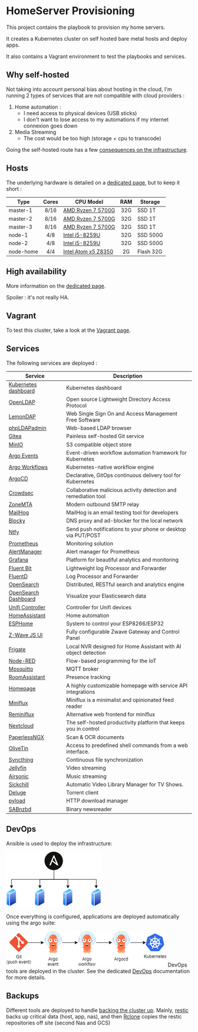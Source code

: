 # HomeServer Provisioning

This project contains the playbook to provision my home servers.

It creates a Kubernetes cluster on self hosted bare metal hosts and deploy apps.

It also contains a Vagrant environment to test the playbooks and services.

## Why self-hosted

Not taking into account personal bias about hosting in the cloud, I'm running 2 types of services that are not compatible with cloud providers :

1. Home automation :
   * I need access to physical devices (USB sticks)
   * I don't want to lose access to my automations if my internet connexion goes down
2. Media Streaming
    * The cost would be too high (storage + cpu to transcode)

Going the self-hosted route has a few [consequences on the infrastructure](docs/Bare_metal_considerations.md).

## Hosts

The underlying hardware is detailed on a [dedicated page](docs/Hardware_detail.md), but to keep it short :

| Type      | Cores | CPU Model                                                                                                                                |  RAM  | Storage   |
| --------- | :---: | ---------------------------------------------------------------------------------------------------------------------------------------- | :---: | --------- |
| master-1  | 8/16  | [AMD Ryzen 7 5700G](https://www.amd.com/en/products/apu/amd-ryzen-7-5700g)                                                               |  32G  | SSD 1T    |
| master-2  | 8/16  | [AMD Ryzen 7 5700G](https://www.amd.com/en/products/apu/amd-ryzen-7-5700g)                                                               |  32G  | SSD 1T    |
| master-3  | 8/16  | [AMD Ryzen 7 5700G](https://www.amd.com/en/products/apu/amd-ryzen-7-5700g)                                                               |  32G  | SSD 1T    |
| node-1    |  4/8  | [Intel i5-8259U](https://ark.intel.com/content/www/us/en/ark/products/135935/intel-core-i5-8259u-processor-6m-cache-up-to-3-80-ghz.html) |  32G  | SSD 500G  |
| node-2    |  4/8  | [Intel i5-8259U](https://ark.intel.com/content/www/us/en/ark/products/135935/intel-core-i5-8259u-processor-6m-cache-up-to-3-80-ghz.html) |  32G  | SSD 500G  |
| node-home |  4/4  | [Intel Atom x5 Z8350](https://ark.intel.com/products/93361/Intel-Atom-x5-Z8350-Processor-2M-Cache-up-to-1-92-GHz-)                       |  2G   | Flash 32G |

## High availability

More information on the [dedicated page](docs/High_availability.md).

Spoiler : it's not really HA.

## Vagrant

To test this cluster, take a look at the [Vagrant page](docs/Vagrant.md).

## Services

The following services are deployed :

| Service                                                          | Description                                                     |
| ---------------------------------------------------------------- | --------------------------------------------------------------- |
| [Kubernetes dashboard](https://github.com/kubernetes/dashboard/) | Kubernetes dashboard                                            |
| [OpenLDAP](https://www.openldap.org/)                            | Open source Lightweight Directory Access Protocol               |
| [LemonDAP](https://lemonldap-ng.org/welcome/)                    | Web Single Sign On and Access Management Free Software          |
| [phpLDAPadmin](http://phpldapadmin.sourceforge.net/)             | Web-based LDAP browser                                          |
| [Gitea](https://gitea.io/)                                       | Painless self-hosted Git service                                |
| [MinIO](https://www.crowdsec.net/)                               | S3 compatible object store                                      |
| [Argo Events](https://www.crowdsec.net/)                         | Event-driven workflow automation framework for Kubernetes       |
| [Argo Workflows](https://www.crowdsec.net/)                      | Kubernetes-native workflow engine                               |
| [ArgoCD](https://www.crowdsec.net/)                              | Declarative, GitOps continuous delivery tool for Kubernetes     |
| [Crowdsec](https://www.crowdsec.net/)                            | Collaborative malicious activity detection and remediation tool |
| [ZoneMTA](https://github.com/zone-eu/zone-mta)                   | Modern outbound SMTP relay                                      |
| [MailHog](https://github.com/mailhog/MailHog)                    | MailHog is an email testing tool for developers                 |
| [Blocky](https://0xerr0r.github.io/blocky/)                      | DNS proxy and ad-blocker for the local network                  |
| [Ntfy](https://ntfy.sh/)                                         | Send push notifications to your phone or desktop via PUT/POST   |
| [Prometheus](https://prometheus.io/)                             | Monitoring solution                                             |
| [AlertManager](https://github.com/prometheus/alertmanager)       | Alert manager for Prometheus                                    |
| [Grafana](https://grafana.com/)                                  | Platform for beautiful analytics and monitoring                 |
| [Fluent Bit](https://fluentbit.io/)                              | Lightweight log Processor and Forwarder                         |
| [FluentD](https://www.fluentd.org/)                              | Log Processor and Forwarder                                     |
| [OpenSearch](https://opensearch.org/)                            | Distributed, RESTful search and analytics engine                |
| [OpenSearch Dashboard](https://opensearch.org/)                  | Visualize your Elasticsearch data                               |
| [Unifi Controller](https://unifi-sdn.ubnt.com/)                  | Controller for Unifi devices                                    |
| [HomeAssistant](https://www.home-assistant.io/)                  | Home automation                                                 |
| [ESPHome](https://esphome.io/index.html)                         | System to control your ESP8266/ESP32                            |
| [Z-Wave JS UI](https://zwave-js.github.io/zwave-js-ui/)          | Fully configurable Zwave Gateway and Control Panel              |
| [Frigate](https://blakeblackshear.github.io/frigate/)            | Local NVR designed for Home Assistant with AI object detection  |
| [Node-RED](https://nodered.org/)                                 | Flow-based programming for the IoT                              |
| [Mosquitto](https://mosquitto.org/)                              | MQTT broker                                                     |
| [RoomAssistant](https://github.com/mKeRix/room-assistant)        | Presence tracking                                               |
| [Homepage](https://gethomepage.dev/)                             | A highly customizable homepage with service API integrations    |
| [Miniflux](https://miniflux.app/)                                | Miniflux is a minimalist and opinionated feed reader            |
| [Reminiflux](https://github.com/reminiflux/reminiflux)           | Alternative web frontend for miniflux                           |
| [Nextcloud](https://nextcloud.com/)                              | The self-hosted productivity platform that keeps you in control |
| [PaperlessNGX](https://github.com/paperless-ngx/paperless-ngx)   | Scan & OCR documents                                            |
| [OliveTin](https://docs.olivetin.app/)                           | Access to predefined shell commands from a web interface.       |
| [Syncthing](https://syncthing.net/)                              | Continuous file synchronization                                 |
| [Jellyfin](https://jellyfin.org/)                                | Video streaming                                                 |
| [Airsonic](https://airsonic.github.io/)                          | Music streaming                                                 |
| [Sickchill](https://sickchill.github.io/)                        | Automatic Video Library Manager for TV Shows.                   |
| [Deluge](https://deluge-torrent.org/)                            | Torrent client                                                  |
| [pyload](https://pyload.net/)                                    | HTTP download manager                                           |
| [SABnzbd](https://sabnzbd.org/)                                  | Binary newsreader                                               |

## DevOps

Ansible is used to deploy the infrastructure:

![DevOps - Infrastucture](docs/diagrams/DevOps_Infrastructure_-_High_level.png "DevOps - Infrastucture")

Once everything is configured, applications are deployed automatically using the argo suite:

![DevOps - Applications High level](docs/diagrams/DevOps_Applications_-_High_level.png "DevOps - Applications High level")
DevOps tools are deployed in the cluster. See the dedicated [DevOps](docs/DevOps.md) documentation for more details.

## Backups

Different tools are deployed to handle [backing the cluster up](docs/Backups.md).
Mainly, [restic](https://restic.net/) backs up critical data (host, app, nas), and then [Rclone](https://rclone.org/) copies the restic repositories off site (second Nas and GCS)
